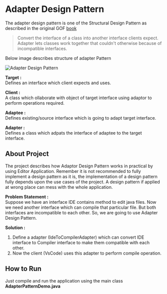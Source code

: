 # Adapter Design Pattern

The adapter design pattern is one of the Structural Design Pattern as described in the original GOF [book](https://github.com/amanver16/ebooks_cheatsheets/blob/master/PDF/Design%20Patterns%20-%20Elements%20of%20Reusable%20Object%20Oriented%20Software%20-%20GOF.pdf)

> Convert the interface of a class into another interface clients expect. Adapter lets classes work together that couldn't otherwise because of incompatible interfaces.  

Below image describes structure of adapter Pattern  

![Adapter Design Pattern](https://github.com/amanver16/ebooks_cheatsheets/blob/master/Images/Adapter%20Design%20Pattern.jpg)  

**Target :**  
Defines an interface which client expects and uses.

**Client :**  
A class which ollaborate with object of target interface using adaptor to perform operations required.

**Adaptee :**  
Defines existing/source interface which is going to adapt target interface.

**Adapter :**  
Defines a class which adpats the interface of adaptee to the target interface.

## About Project
The project describes how Adaptor Design Pattern works in practical by using Editor Application. Remember it is not recommended to fully implement a design pattern as it is, the implementation of a design pattern fully depends upon the use cases of the project. A design pattern if applied at wrong place can mess with the whole application.  

**Problem Statement :**  
Suppose we have an interface IDE contains method to edit java files. Now we need another interface which can compile that particular file. But both interfaces are incompatible to each other. So, we are going to use Adapter Design Pattern.

**Solution :**  
1. Define a adapter (IdeToCompilerAdapter) which can convert IDE interface to Compiler interface to make them compatible with each other.
2. Now the client (VsCode) uses this adapter to perform compile operation.

## How to Run 
Just compile and run the application using the main class **AdapterPatternDemo.java**
